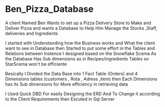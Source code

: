 # Ben_Pizza_Database
A client Named Ben Wants to set up a Pizza Delivery Store to Make and Deliver Pizza and wants a Database to Help Him Manage the Stocks ,Staff, deliveries and Ingredients 

I started with Understanding how the Business works and What the client want to see in Database 
then Started to put some effort in the Tables and Relations between Instence 
I designed based on  the Snowflake Scema As the Database Has Sub dimensions as in Recipes/ingredients Tables so StarScema won't be efficiente 

Besically I Divided the Data Base into 1 Fact Table (Orders) and 4 Dimensions tables (customers , Rota , Adress ,item)
then Each Dimensions has its Sub dimensions for More efficiency in retrieving data  

I Used Quick DBD For easily Designing the ERD And To Change it according to the Client Requirements then Excuted in Sql Server 
